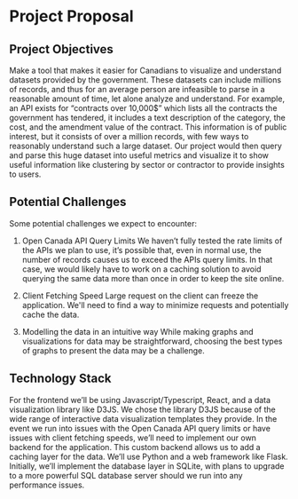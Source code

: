 # Project Proposal

## Project Objectives

Make a tool that makes it easier for Canadians to visualize and understand datasets provided by the government. These datasets can include millions of records, and thus for an average person are infeasible to parse in a reasonable amount of time, let alone analyze and understand.
For example, an API exists for “contracts over 10,000$” which lists all the contracts the
government has tendered, it includes a text description of the category, the cost, and the
amendment value of the contract. This information is of public interest, but it consists of over a
million records, with few ways to reasonably understand such a large dataset. Our project would
then query and parse this huge dataset into useful metrics and visualize it to show useful
information like clustering by sector or contractor to provide insights to users.

## Potential Challenges

Some potential challenges we expect to encounter:

 1. Open Canada API Query Limits
  We haven’t fully tested the rate limits of the APIs we plan to use, it’s possible that,
even in normal use, the number of records causes us to exceed the APIs query limits.
In that case, we would likely have to work on a caching solution to avoid querying the
same data more than once in order to keep the site online.

 2. Client Fetching Speed
  Large request on the client can freeze the application. We'll need to find a way to minimize requests and potentially cache the data.

 3. Modelling the data in an intuitive way
  While making graphs and visualizations for data may be straightforward, choosing the best types of graphs to present the data may be a challenge.

## Technology Stack

For the frontend we’ll be using Javascript/Typescript, React, and a data visualization library like D3JS. We chose the library D3JS because of the wide range of interactive data visualization templates they provide.
In the event we run into issues with the Open Canada API query limits or have issues with client fetching speeds, we’ll need to implement our own backend for the application. This custom backend allows us to add a caching layer for the data. We’ll use Python and a web framework like Flask. Initially, we’ll implement the database layer in SQLite, with plans to upgrade to a more powerful SQL database server should we run into any performance issues.
